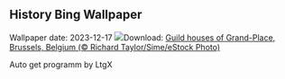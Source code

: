 ## History Bing Wallpaper
Wallpaper date: 2023-12-17
![](https://www.bing.com/th?id=OHR.GrandPlaceXmas_EN-US8451269457_UHD.jpg&w=1000)Download: [Guild houses of Grand-Place, Brussels, Belgium (© Richard Taylor/Sime/eStock Photo)](https://www.bing.com/th?id=OHR.GrandPlaceXmas_EN-US8451269457_UHD.jpg)

Auto get programm by LtgX
